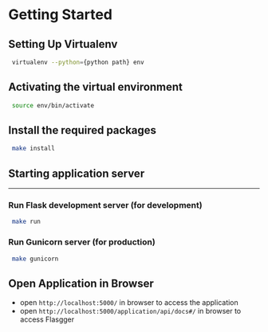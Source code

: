 # Getting Started

## Setting Up Virtualenv
  ```sh
   virtualenv --python={python path} env
   ```

## Activating the virtual environment

  ```sh
   source env/bin/activate
   ```

## Install the required packages

  ```sh
   make install
   ```

## Starting application server
-------
### Run Flask development server (for development)
  ```sh
   make run
   ```

### Run Gunicorn server (for production)
  ```sh
   make gunicorn
   ```

## Open Application in Browser
* open `http://localhost:5000/` in browser to access the application
* open `http://localhost:5000/application/api/docs#/` in browser to access Flasgger
